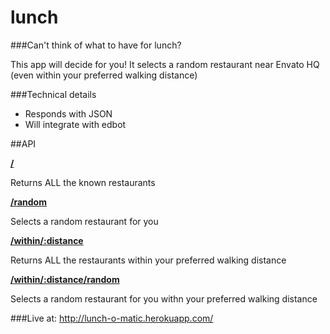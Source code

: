 lunch
=====

###Can't think of what to have for lunch?

This app will decide for you! It selects a random restaurant near Envato HQ (even within your preferred walking distance)


###Technical details

- Responds with JSON
- Will integrate with edbot

##API

**[/](http://lunch-o-matic.herokuapp.com/)**

Returns ALL the known restaurants

**[/random](http://lunch-o-matic.herokuapp.com/random)**

Selects a random restaurant for you

**[/within/:distance](http://lunch-o-matic.herokuapp.com/within/200)**

Returns ALL the restaurants within your preferred walking distance

**[/within/:distance/random](http://lunch-o-matic.herokuapp.com/within/200/random)**

Selects a random restaurant for you withn your preferred walking distance


###Live at: http://lunch-o-matic.herokuapp.com/

